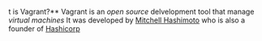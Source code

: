 t is Vagrant?**
Vagrant is an *open source* delvelopment tool that manage *virtual machines*
It was developed by [Mitchell Hashimoto](http://mitchellh.com) who is also a founder of [Hashicorp](https://www.hashicorp.com/)
